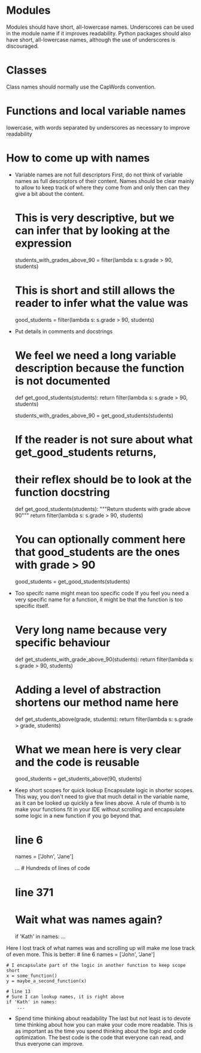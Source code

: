 # Modules
Modules should have short, all-lowercase names. Underscores can be used in the module name if it improves readability. Python packages should also have short, all-lowercase names, although the use of underscores is discouraged.

# Classes
Class names should normally use the CapWords convention.

# Functions and local variable names
lowercase, with words separated by underscores as necessary to improve readability

# How to come up with names
- Variable names are not full descriptors
First, do not think of variable names as full descriptors of their content. Names should be clear mainly to allow to keep track of where they come from and only then can they give a bit about the content.

    # This is very descriptive, but we can infer that by looking at the expression
    students_with_grades_above_90 = filter(lambda s: s.grade > 90, students)

    # This is short and still allows the reader to infer what the value was
    good_students = filter(lambda s: s.grade > 90, students)


- Put details in comments and docstrings
    # We feel we need a long variable description because the function is not documented
    def get_good_students(students):
        return filter(lambda s: s.grade > 90, students)

    students_with_grades_above_90 = get_good_students(students)


    # If the reader is not sure about what get_good_students returns,
    # their reflex should be to look at the function docstring
    def get_good_students(students):
        """Return students with grade above 90"""
        return filter(lambda s: s.grade > 90, students)

    # You can optionally comment here that good_students are the ones with grade > 90
    good_students = get_good_students(students)

- Too specifc name might mean too specific code
If you feel you need a very specific name for a function, it might be that the function is too specific itself.

    # Very long name because very specific behaviour
    def get_students_with_grade_above_90(students):
        return filter(lambda s: s.grade > 90, students)

    # Adding a level of abstraction shortens our method name here
    def get_students_above(grade, students):
        return filter(lambda s: s.grade > grade, students)

    # What we mean here is very clear and the code is reusable
    good_students = get_students_above(90, students)

- Keep short scopes for quick lookup
Encapsulate logic in shorter scopes. This way, you don't need to give that much detail in the variable name, as it can be looked up quickly a few lines above. A rule of thumb is to make your functions fit in your IDE without scrolling and encapsulate some logic in a new function if you go beyond that.

    # line 6
    names = ['John', 'Jane']

    ... # Hundreds of lines of code

    # line 371
    # Wait what was names again?
    if 'Kath' in names:
        ...

Here I lost track of what names was and scrolling up will make me lose track of even more. This is better:
    # line 6
    names = ['John', 'Jane']

    # I encapsulate part of the logic in another function to keep scope short
    x = some_function()
    y = maybe_a_second_function(x)

    # line 13
    # Sure I can lookup names, it is right above
    if 'Kath' in names:
        ...

- Spend time thinking about readability
The last but not least is to devote time thinking about how you can make your code more readable. This is as important as the time you spend thinking about the logic and code optimization. The best code is the code that everyone can read, and thus everyone can improve.